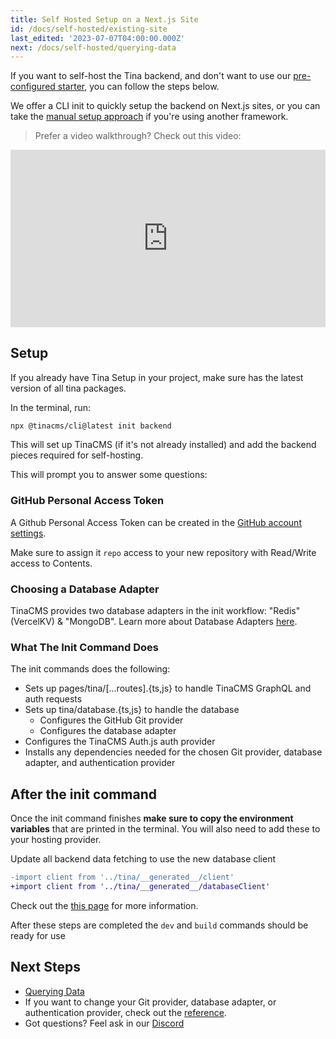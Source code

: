 ```yaml
---
title: Self Hosted Setup on a Next.js Site
id: /docs/self-hosted/existing-site
last_edited: '2023-07-07T04:00:00.000Z'
next: /docs/self-hosted/querying-data
---
```


If you want to self-host the Tina backend, and don't want to use our [pre-configured starter](/docs/self-hosted/starters/nextjs-vercel/), you can follow the steps below.

We offer a CLI init to quickly setup the backend on Next.js sites, or you can take the [manual setup approach](/docs/self-hosted/manual-setup/) if you're using another framework.

> Prefer a video walkthrough? Check out this video:

<div style="position:relative;padding-top:56.25%;">
  <iframe width="560" frameborder="0" allowfullscreen
      style="position:absolute;top:0;left:0;width:100%;height:100%;" src="https://www.youtube.com/embed/Jq5yWF1c0aM" title="Adding Self Hosted TinaCMS to an existing site" allow="accelerometer; autoplay; clipboard-write; encrypted-media; gyroscope; picture-in-picture; web-share">
  </iframe>
</div>

## Setup

If you already have Tina Setup in your project, make sure has the latest version of all tina packages.

In the terminal, run:

```bash
npx @tinacms/cli@latest init backend
```

This will set up TinaCMS (if it's not already installed) and add the backend pieces required for self-hosting.

This will prompt you to answer some questions:

### GitHub Personal Access Token

A Github Personal Access Token can be created in the [GitHub account settings](https://github.com/settings/personal-access-tokens/new).

Make sure to assign it `repo` access to your new repository with Read/Write access to Contents.

### Choosing a Database Adapter

TinaCMS provides two database adapters in the init workflow: "Redis" (VercelKV) & "MongoDB". Learn more about Database Adapters [here](/docs/reference/self-hosted/database-adapter/overview/).

### What The Init Command Does

The init commands does the following:

- Sets up pages/tina/[...routes].{ts,js} to handle TinaCMS GraphQL and auth requests
- Sets up tina/database.{ts,js} to handle the database
  - Configures the GitHub Git provider
  - Configures the database adapter
- Configures the TinaCMS Auth.js auth provider
- Installs any dependencies needed for the chosen Git provider, database adapter, and authentication provider

## After the init command

Once the init command finishes **make sure to copy the environment variables** that are printed in the terminal. You will also need to add these to your hosting provider.

Update all backend data fetching to use the new database client

```diff
-import client from '../tina/__generated__/client'
+import client from '../tina/__generated__/databaseClient'
```

Check out the [this page](/docs/self-hosted/querying-data) for more information.

After these steps are completed the `dev` and `build` commands should be ready for use

## Next Steps

- [Querying Data](/docs/self-hosted/querying-data)
- If you want to change your Git provider, database adapter, or authentication provider, check out the [reference](/docs/reference/self-hosted/overview/).
- Got questions? Feel ask in our [Discord](https://discord.com/invite/zumN63Ybpf)
